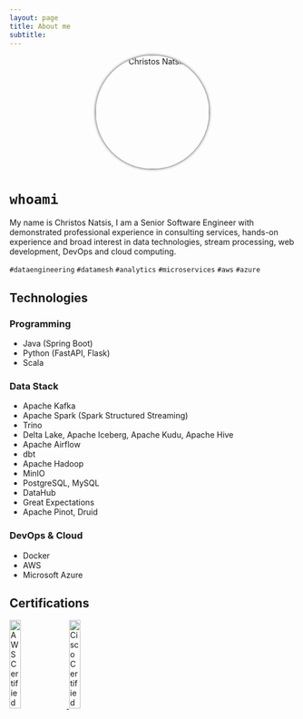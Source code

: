 ```yaml
---
layout: page
title: About me
subtitle: 
---
```

<div style="text-align: center;">
<img src="{{ 'assets/img/christos-natsis-pic.jpg' | relative_url }}" style="position: relative; width:200px; height:200px; border-radius: 50%; overflow: hidden; box-shadow: 0 0 0.5rem rgba(0, 0, 0, .8); -webkit-box-shadow: 0 0 0.3125rem rgba(0, 0, 0, .8); -moz-box-shadow: 0 0 0.5rem rgba(0, 0, 0, .8);" alt="Christos Natsis" /> 
</div>

# `whoami`

My name is Christos Natsis, I am a Senior Software Engineer with demonstrated professional experience in consulting services, hands-on experience and broad interest in data technologies, stream processing, web development, DevOps and cloud computing.

`#dataengineering` `#datamesh` `#analytics` `#microservices` `#aws` `#azure`

<!-- <a href="/tags#big data" class="btn btn-primary tag-btn"><i class="fas fa-tag" aria-hidden="true"></i>&nbsp;big data</a> -->
<!-- <a href="/tags#data analytics" class="btn btn-primary tag-btn"><i class="fas fa-tag" aria-hidden="true"></i>&nbsp;data analytics</a> -->
<!-- <a href="/tags#microservices" class="btn btn-primary tag-btn"><i class="fas fa-tag" aria-hidden="true"></i>&nbsp;microservices</a> -->
<!-- <a href="/tags#kafka" class="btn btn-primary tag-btn"><i class="fas fa-tag" aria-hidden="true"></i>&nbsp;kafka</a> -->
<!-- <a href="/tags#aws" class="btn btn-primary tag-btn"><i class="fas fa-tag" aria-hidden="true"></i>&nbsp;aws</a> -->
<!-- <a href="/tags#azure" class="btn btn-primary tag-btn"><i class="fas fa-tag" aria-hidden="true"></i>&nbsp;azure</a> -->

## Technologies

### Programming

- Java (Spring Boot)
- Python (FastAPI, Flask)
- Scala

### Data Stack

- Apache Kafka
- Apache Spark (Spark Structured Streaming)
- Trino
- Delta Lake, Apache Iceberg, Apache Kudu, Apache Hive
- Apache Airflow
- dbt
- Apache Hadoop
- MinIO
- PostgreSQL, MySQL
- DataHub
- Great Expectations
- Apache Pinot, Druid

### DevOps & Cloud

- Docker
- AWS
- Microsoft Azure

## Certifications

<a href="https://www.credly.com/badges/b8d5d91d-7ab8-4e1e-8b3c-2a04f66f8e91/public_url" target="_blank"> 
<img src="{{ 'assets/img/aws-certified-solutions-architect-associate.png' | relative_url }}" width="20%" height="20%" alt="AWS Certified Solutions Architect Associate" /> 
</a>
<a href="https://www.credly.com/badges/778be080-776b-4df9-b6c1-450ba1eb47a7/public_url" target="_blank"> 
<img src="{{ 'assets/img/cisco-certified-network-associate-routing-and-switching-ccna-routing-and-switching.png' | relative_url }}" width="20%" height="20%" alt="Cisco Certified Network Associate (CCNA) - Routing & Switching" />
</a>
